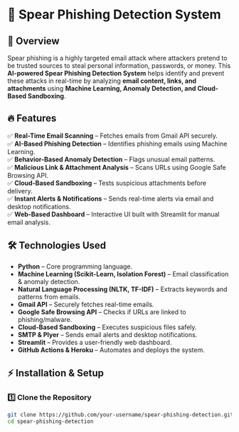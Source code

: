# 🚀 Spear Phishing Detection System

## 📌 Overview
Spear phishing is a highly targeted email attack where attackers pretend to be trusted sources to steal personal information, passwords, or money. This **AI-powered Spear Phishing Detection System** helps identify and prevent these attacks in real-time by analyzing **email content, links, and attachments** using **Machine Learning, Anomaly Detection, and Cloud-Based Sandboxing**.

## 🔥 Features
✅ **Real-Time Email Scanning** – Fetches emails from Gmail API securely.  
✅ **AI-Based Phishing Detection** – Identifies phishing emails using Machine Learning.  
✅ **Behavior-Based Anomaly Detection** – Flags unusual email patterns.  
✅ **Malicious Link & Attachment Analysis** – Scans URLs using Google Safe Browsing API.  
✅ **Cloud-Based Sandboxing** – Tests suspicious attachments before delivery.  
✅ **Instant Alerts & Notifications** – Sends real-time alerts via email and desktop notifications.  
✅ **Web-Based Dashboard** – Interactive UI built with Streamlit for manual email analysis.  

## 🛠️ Technologies Used
- **Python** – Core programming language.
- **Machine Learning (Scikit-Learn, Isolation Forest)** – Email classification & anomaly detection.
- **Natural Language Processing (NLTK, TF-IDF)** – Extracts keywords and patterns from emails.
- **Gmail API** – Securely fetches real-time emails.
- **Google Safe Browsing API** – Checks if URLs are linked to phishing/malware.
- **Cloud-Based Sandboxing** – Executes suspicious files safely.
- **SMTP & Plyer** – Sends email alerts and desktop notifications.
- **Streamlit** – Provides a user-friendly web dashboard.
- **GitHub Actions & Heroku** – Automates and deploys the system.

## ⚡ Installation & Setup
### **1️⃣ Clone the Repository**
```bash
git clone https://github.com/your-username/spear-phishing-detection.git
cd spear-phishing-detection
